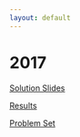 ```yaml
---
layout: default
---
```

# 2017

[Solution Slides]({{site.url}}/assets/pdfs/solutions/solutions17.pdf)

[Results](https://lthchallenge17.kattis.com/standings?filter=1222)

[Problem Set]({{site.url}}/assets/pdfs/problems/problems17.pdf)

